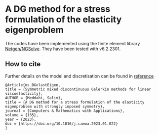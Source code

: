 # A DG method for a stress formulation of the elasticity eigenproblem

The codes have been implemented using the finite element library [Netgen/NGSolve](https://ngsolve.org).
They have been tested with v6.2.2301.

## How to cite
Further details on the model and discretisation can be found in  [reference](http://doi.org/10.1016/j.camwa.2023.01.022)

```
@Article{ms_DGelastEigen,
title = {Symmetric mixed discontinuous Galerkin methods for linear viscoelasticity}, 
AUTHOR = {Meddahi, Salim},
title = {A DG method for a stress formulation of the elasticity 
eigenproblem with strongly imposed symmetry},
journal = {Computers & Mathematics with Applications},
volume = {135},
year = {2023},
doi = {https://doi.org/10.1016/j.camwa.2023.01.022}
}
```
